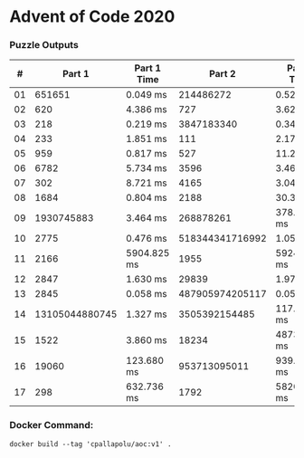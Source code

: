 <h1>Advent of Code 2020</h1>
<h3>Puzzle Outputs</h3>
<table>

<thead>

<tr><th>#  </th><th>Part 1        </th><th>Part 1 Time  </th><th>Part 2         </th><th>Part 2 Time  </th><th>Tests  </th><th>Tests Time   </th></tr>

</thead>

<tbody>

<tr><td>01        </td><td>651651        </td><td>0.049 ms     </td><td>214486272      </td><td>0.525 ms     </td><td>2        </td><td>0.752 ms     </td></tr>

<tr><td>02        </td><td>620           </td><td>4.386 ms     </td><td>727            </td><td>3.621 ms     </td><td>1003     </td><td>4.865 ms     </td></tr>

<tr><td>03        </td><td>218           </td><td>0.219 ms     </td><td>3847183340     </td><td>0.345 ms     </td><td>2        </td><td>0.625 ms     </td></tr>

<tr><td>04        </td><td>233           </td><td>1.851 ms     </td><td>111            </td><td>2.170 ms     </td><td>300      </td><td>3.016 ms     </td></tr>

<tr><td>05        </td><td>959           </td><td>0.817 ms     </td><td>527            </td><td>11.285 ms    </td><td>2        </td><td>7.197 ms     </td></tr>

<tr><td>06        </td><td>6782          </td><td>5.734 ms     </td><td>3596           </td><td>3.469 ms     </td><td>466      </td><td>5.034 ms     </td></tr>

<tr><td>07        </td><td>302           </td><td>8.721 ms     </td><td>4165           </td><td>3.040 ms     </td><td>3        </td><td>11.552 ms    </td></tr>

<tr><td>08        </td><td>1684          </td><td>0.804 ms     </td><td>2188           </td><td>30.385 ms    </td><td>2        </td><td>35.734 ms    </td></tr>

<tr><td>09        </td><td>1930745883    </td><td>3.464 ms     </td><td>268878261      </td><td>378.905 ms   </td><td>2        </td><td>337.264 ms   </td></tr>

<tr><td>10        </td><td>2775          </td><td>0.476 ms     </td><td>518344341716992</td><td>1.052 ms     </td><td>3        </td><td>2.093 ms     </td></tr>

<tr><td>11        </td><td>2166          </td><td>5904.825 ms  </td><td>1955           </td><td>5924.456 ms  </td><td>2        </td><td>10409.849 ms </td></tr>

<tr><td>12        </td><td>2847          </td><td>1.630 ms     </td><td>29839          </td><td>1.978 ms     </td><td>2        </td><td>3.789 ms     </td></tr>

<tr><td>13        </td><td>2845          </td><td>0.058 ms     </td><td>487905974205117</td><td>0.052 ms     </td><td>7        </td><td>0.140 ms     </td></tr>

<tr><td>14        </td><td>13105044880745</td><td>1.327 ms     </td><td>3505392154485  </td><td>117.466 ms   </td><td>3        </td><td>135.320 ms   </td></tr>

<tr><td>15        </td><td>1522          </td><td>3.860 ms     </td><td>18234          </td><td>48737.796 ms </td><td>2        </td><td>525081.320 ms</td></tr>

<tr><td>16        </td><td>19060   </td><td>123.680 ms   </td><td>953713095011</td><td>939.948 ms   </td><td>2        </td><td>767.527 ms  </td></tr>

<tr><td>17 </td><td>298     </td><td>632.736 ms   </td><td>1792    </td><td>5820.070 ms  </td><td>2      </td><td>9207.170 ms </td></tr>


</tbody>

</table>

<h3>Docker Command:</h3>
<p><code>docker build --tag 'cpallapolu/aoc:v1' .</code></p>
